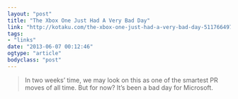 ```yaml
---
layout: "post"
title: "The Xbox One Just Had A Very Bad Day"
link: "http://kotaku.com/the-xbox-one-just-had-a-very-bad-day-511766497"
tags: 
- "links"
date: "2013-06-07 00:12:46"
ogtype: "article"
bodyclass: "post"
---
```


> In two weeks’ time, we may look on this as one of the smartest PR moves of all time. But for now? It’s been a bad day for Microsoft.
